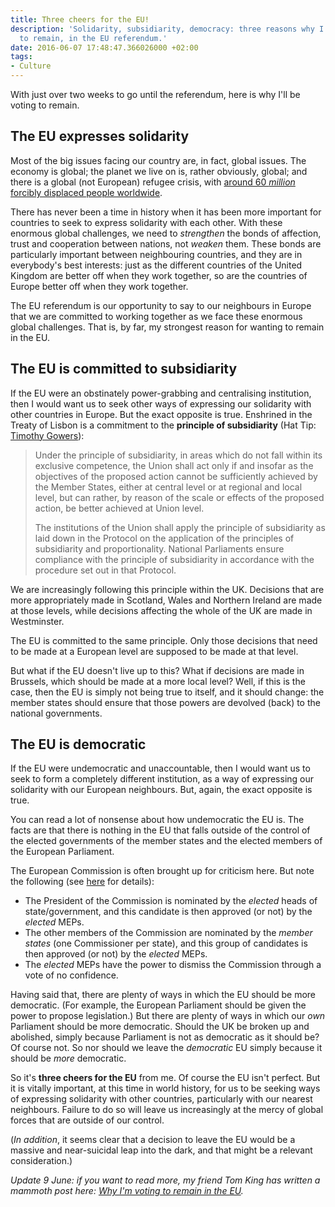 ```yaml
---
title: Three cheers for the EU!
description: 'Solidarity, subsidiarity, democracy: three reasons why I''ll be voting
  to remain, in the EU referendum.'
date: 2016-06-07 17:48:47.366026000 +02:00
tags:
- Culture
---
```

With just over two weeks to go until the referendum, here is why I'll be voting to remain.

## The EU expresses solidarity

Most of the big issues facing our country are, in fact, global issues. The economy is global; the planet we live on is, rather obviously, global; and there is a global (not European) refugee crisis, with [around 60 _million_ forcibly displaced people worldwide](http://www.unhcr.org.uk/about-us/key-facts-and-figures.html).

There has never been a time in history when it has been more important for countries to seek to express solidarity with each other. With these enormous global challenges, we need to _strengthen_ the bonds of affection, trust and cooperation between nations, not _weaken_ them. These bonds are particularly important between neighbouring countries, and they are in everybody's best interests: just as the different countries of the United Kingdom are better off when they work together, so are the countries of Europe better off when they work together.

The EU referendum is our opportunity to say to our neighbours in Europe that we are committed to working together as we face these enormous global challenges. That is, by far, my strongest reason for wanting to remain in the EU.

## The EU is committed to subsidiarity

If the EU were an obstinately power-grabbing and centralising institution, then I would want us to seek other ways of expressing our solidarity with other countries in Europe. But the exact opposite is true. Enshrined in the Treaty of Lisbon is a commitment to the **principle of subsidiarity** (Hat Tip: [Timothy Gowers](https://gowers.wordpress.com/2016/06/02/6172/)):

> Under the principle of subsidiarity, in areas which do not fall within its exclusive competence, the Union shall act only if and insofar as the objectives of the proposed action cannot be sufficiently achieved by the Member States, either at central level or at regional and local level, but can rather, by reason of the scale or effects of the proposed action, be better achieved at Union level.
>
> The institutions of the Union shall apply the principle of subsidiarity as laid down in the Protocol on the application of the principles of subsidiarity and proportionality. National Parliaments ensure compliance with the principle of subsidiarity in accordance with the procedure set out in that Protocol.

We are increasingly following this principle within the UK. Decisions that are more appropriately made in Scotland, Wales and Northern Ireland are made at those levels, while decisions affecting the whole of the UK are made in Westminster.

The EU is committed to the same principle. Only those decisions that need to be made at a European level are supposed to be made at that level.

But what if the EU doesn't live up to this? What if decisions are made in Brussels, which should be made at a more local level? Well, if this is the case, then the EU is simply not being true to itself, and it should change: the member states should ensure that those powers are devolved (back) to the national governments.

## The EU is democratic

If the EU were undemocratic and unaccountable, then I would want us to seek to form a completely different institution, as a way of expressing our solidarity with our European neighbours. But, again, the exact opposite is true.

You can read a lot of nonsense about how undemocratic the EU is. The facts are that there is nothing in the EU that falls outside of the control of the elected governments of the member states and the elected members of the European Parliament.

The European Commission is often brought up for criticism here. But note the following (see [here](https://en.wikipedia.org/wiki/European_Commission#Appointment) for details):

* The President of the Commission is nominated by the _elected_ heads of state/government, and this candidate is then approved (or not) by the _elected_ MEPs.
* The other members of the Commission are nominated by the _member states_ (one Commissioner per state), and this group of candidates is then approved (or not) by the _elected_ MEPs.
* The _elected_ MEPs have the power to dismiss the Commission through a vote of no confidence.

Having said that, there are plenty of ways in which the EU should be more democratic. (For example, the European Parliament should be given the power to propose legislation.) But there are plenty of ways in which our _own_ Parliament should be more democratic. Should the UK be broken up and abolished, simply because Parliament is not as democratic as it should be? Of course not. So nor should we leave the _democratic_ EU simply because it should be _more_ democratic.

So it's **three cheers for the EU** from me. Of course the EU isn't perfect. But it is vitally important, at this time in world history, for us to be seeking ways of expressing solidarity with other countries, particularly with our nearest neighbours. Failure to do so will leave us increasingly at the mercy of global forces that are outside of our control.

(_In addition_, it seems clear that a decision to leave the EU would be a massive and near-suicidal leap into the dark, and that might be a relevant consideration.)

_Update 9 June: if you want to read more, my friend Tom King has written a mammoth post here: [Why I'm voting to remain in the EU](https://nevercruelnorcowardly.com/2016/06/08/why-im-voting-to-remain-in-the-eu/)._
